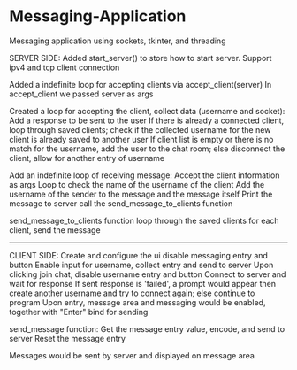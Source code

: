 # Messaging-Application
Messaging application using sockets, tkinter, and threading

SERVER SIDE:
Added start_server() to store how to start server.
Support ipv4 and tcp client connection

Added a indefinite loop for accepting clients via accept_client(server)
In accept_client we passed server as args

Created a loop for accepting the client, collect data (username and socket):
Add a response to be sent to the user
  If there is already a connected client, loop through saved clients; check if the collected username for the new client is already saved to another user
  If client list is empty or there is no match for the username, add the user to the chat room; else disconnect the client, allow for another entry of username

Add an indefinite loop of receiving message:
  Accept the client information as args
  Loop to check the name of the username of the client
  Add the username of the sender to the message and the message itself
  Print the message to server call the send_message_to_clients function

send_message_to_clients function
  loop through the saved clients
  for each client, send the message
  
________________________________________________________________________________
CLIENT SIDE:
Create and configure the ui
disable messaging entry and button
Enable input for username, collect entry and send to server
Upon clicking join chat, disable username entry and button
Connect to server and wait for response
If sent response is 'failed', a prompt would appear then create another username and try to connect again; else continue to program
Upon entry, message area and messaging would be enabled, together with "Enter" bind for sending

send_message function:
  Get the message entry value, encode, and send to server
  Reset the message entry

Messages would be sent by server and displayed on message area
